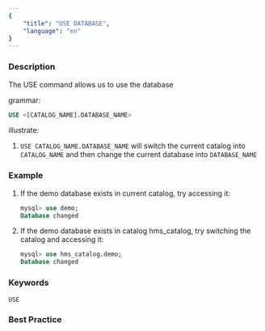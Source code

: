 ```yaml
---
{
    "title": "USE DATABASE",
    "language": "en"
}
---
```


<!--
Licensed to the Apache Software Foundation (ASF) under one
or more contributor license agreements.  See the NOTICE file
distributed with this work for additional information
regarding copyright ownership.  The ASF licenses this file
to you under the Apache License, Version 2.0 (the
"License"); you may not use this file except in compliance
with the License.  You may obtain a copy of the License at

  http://www.apache.org/licenses/LICENSE-2.0

Unless required by applicable law or agreed to in writing,
software distributed under the License is distributed on an
"AS IS" BASIS, WITHOUT WARRANTIES OR CONDITIONS OF ANY
KIND, either express or implied.  See the License for the
specific language governing permissions and limitations
under the License.
-->




### Description

The USE command allows us to use the database

grammar:

```SQL
USE <[CATALOG_NAME].DATABASE_NAME>
```

illustrate:
1. `USE CATALOG_NAME.DATABASE_NAME` will switch the current catalog into `CATALOG_NAME` and then change the current database into `DATABASE_NAME`

### Example

1. If the demo database exists in current catalog, try accessing it:

    ```sql
    mysql> use demo;
    Database changed
    ```
2. If the demo database exists in catalog hms_catalog, try switching the catalog and accessing it:

    ```sql
    mysql> use hms_catalog.demo;
    Database changed
    ```

### Keywords

    USE

### Best Practice

